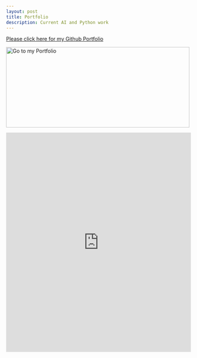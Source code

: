 ```yaml
---
layout: post
title: Portfolio
description: Current AI and Python work
---
```


[Please click here for my Github Portfolio](https://github.com/contra-bit/Portfolio)

<html>
<body>

<p>
<a href="https://github.com/contra-bit/Portfolio">
<img src="{{ site.url }}/assets/images/logo.jpg" alt="Go to my Portfolio" width="500" height="220" border="0">
</a>
</p>
<embed src="https://github.com/contra-bit/Portfolio/raw/master/Abgabe.pdf" type="application/pdf" width="100%" height="600px" />

</body>
</html>
